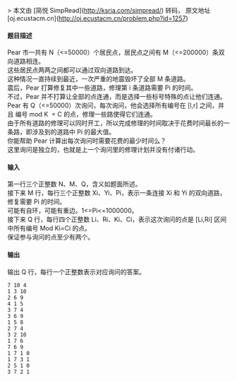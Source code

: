 \> 本文由 \[简悦 SimpRead\](http://ksria.com/simpread/) 转码， 原文地址 \[oj.ecustacm.cn\](http://oj.ecustacm.cn/problem.php?id=1257)

#### 题目描述

Pear 市一共有 N（<=50000）个居民点，居民点之间有 M（<=200000）条双向道路相连。  
这些居民点两两之间都可以通过双向道路到达。  
这种情况一直持续到最近，一次严重的地震毁坏了全部 M 条道路。  
震后，Pear 打算修复其中一些道路，修理第 i 条道路需要 Pi 的时间。  
不过，Pear 并不打算让全部的点连通，而是选择一些标号特殊的点让他们连通。  
Pear 有 Q（<=50000）次询问，每次询问，他会选择所有编号在 \[l,r\] 之间，并且 编号 mod K  = C 的点，修理一些路使得它们连通。  
由于所有道路的修理可以同时开工，所以完成修理的时间取决于花费时间最长的一条路，即涉及到的道路中 Pi 的最大值。  
你能帮助 Pear 计算出每次询问时需要花费的最少时间么？  
这里询问是独立的，也就是上一个询问里的修理计划并没有付诸行动。  

#### 输入

第一行三个正整数 N、M、Q，含义如题面所述。  
接下来 M 行，每行三个正整数 Xi、Yi、Pi，表示一条连接 Xi 和 Yi 的双向道路，修复需要 Pi 的时间。  
可能有自环，可能有重边。1<=Pi<=1000000。  
接下来 Q 行，每行四个正整数 Li、Ri、Ki、Ci，表示这次询问的点是 \[Li,Ri\] 区间中所有编号 Mod Ki=Ci 的点。  
保证参与询问的点至少有两个。  

#### 输出

输出 Q 行，每行一个正整数表示对应询问的答案。  

```
7 10 4
1 3 10
2 6 9
4 1 5
3 7 4
3 6 9
1 5 8
2 7 4
3 2 10
1 7 6
7 6 9
1 7 1 0
1 7 3 1
2 5 1 0
3 7 2 1
```
